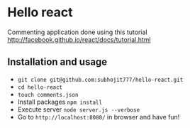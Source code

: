 # Hello react
Commenting application done using this tutorial http://facebook.github.io/react/docs/tutorial.html

## Installation and usage
- `git clone git@github.com:subhojit777/hello-react.git`
- `cd hello-react`
- `touch comments.json`
- Install packages `npm install`
- Execute server `node server.js --verbose`
- Go to `http://localhost:8080/` in browser and have fun!
